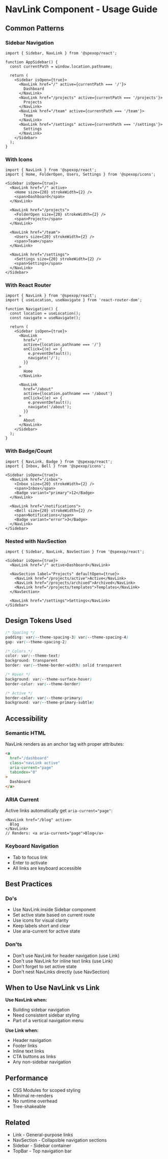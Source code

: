 # NavLink Component - Usage Guide

## Common Patterns

### Sidebar Navigation

```tsx
import { Sidebar, NavLink } from '@spexop/react';

function AppSidebar() {
  const currentPath = window.location.pathname;

  return (
    <Sidebar isOpen={true}>
      <NavLink href="/" active={currentPath === '/'}>
        Dashboard
      </NavLink>
      <NavLink href="/projects" active={currentPath === '/projects'}>
        Projects
      </NavLink>
      <NavLink href="/team" active={currentPath === '/team'}>
        Team
      </NavLink>
      <NavLink href="/settings" active={currentPath === '/settings'}>
        Settings
      </NavLink>
    </Sidebar>
  );
}
```

### With Icons

```tsx
import { NavLink } from '@spexop/react';
import { Home, FolderOpen, Users, Settings } from '@spexop/icons';

<Sidebar isOpen={true}>
  <NavLink href="/" active>
    <Home size={20} strokeWidth={2} />
    <span>Dashboard</span>
  </NavLink>
  
  <NavLink href="/projects">
    <FolderOpen size={20} strokeWidth={2} />
    <span>Projects</span>
  </NavLink>
  
  <NavLink href="/team">
    <Users size={20} strokeWidth={2} />
    <span>Team</span>
  </NavLink>
  
  <NavLink href="/settings">
    <Settings size={20} strokeWidth={2} />
    <span>Settings</span>
  </NavLink>
</Sidebar>
```

### With React Router

```tsx
import { NavLink } from '@spexop/react';
import { useLocation, useNavigate } from 'react-router-dom';

function Navigation() {
  const location = useLocation();
  const navigate = useNavigate();

  return (
    <Sidebar isOpen={true}>
      <NavLink 
        href="/" 
        active={location.pathname === '/'}
        onClick={(e) => {
          e.preventDefault();
          navigate('/');
        }}
      >
        Home
      </NavLink>
      
      <NavLink 
        href="/about" 
        active={location.pathname === '/about'}
        onClick={(e) => {
          e.preventDefault();
          navigate('/about');
        }}
      >
        About
      </NavLink>
    </Sidebar>
  );
}
```

### With Badge/Count

```tsx
import { NavLink, Badge } from '@spexop/react';
import { Inbox, Bell } from '@spexop/icons';

<Sidebar isOpen={true}>
  <NavLink href="/inbox">
    <Inbox size={20} strokeWidth={2} />
    <span>Inbox</span>
    <Badge variant="primary">12</Badge>
  </NavLink>
  
  <NavLink href="/notifications">
    <Bell size={20} strokeWidth={2} />
    <span>Notifications</span>
    <Badge variant="error">3</Badge>
  </NavLink>
</Sidebar>
```

### Nested with NavSection

```tsx
import { Sidebar, NavLink, NavSection } from '@spexop/react';

<Sidebar isOpen={true}>
  <NavLink href="/" active>Dashboard</NavLink>
  
  <NavSection label="Projects" defaultOpen={true}>
    <NavLink href="/projects/active">Active</NavLink>
    <NavLink href="/projects/archived">Archived</NavLink>
    <NavLink href="/projects/templates">Templates</NavLink>
  </NavSection>
  
  <NavLink href="/settings">Settings</NavLink>
</Sidebar>
```

## Design Tokens Used

```css
/* Spacing */
padding: var(--theme-spacing-3) var(--theme-spacing-4)
gap: var(--theme-spacing-2)

/* Colors */
color: var(--theme-text)
background: transparent
border: var(--theme-border-width) solid transparent

/* Hover */
background: var(--theme-surface-hover)
border-color: var(--theme-border)

/* Active */
border-color: var(--theme-primary)
background: var(--theme-primary-subtle)
```

## Accessibility

### Semantic HTML

NavLink renders as an anchor tag with proper attributes:

```html
<a 
  href="/dashboard" 
  class="navLink active"
  aria-current="page"
  tabindex="0"
>
  Dashboard
</a>
```

### ARIA Current

Active links automatically get `aria-current="page"`:

```tsx
<NavLink href="/blog" active>
  Blog
</NavLink>
// Renders: <a aria-current="page">Blog</a>
```

### Keyboard Navigation

- Tab to focus link
- Enter to activate
- All links are keyboard accessible

## Best Practices

### Do's

- Use NavLink inside Sidebar component
- Set active state based on current route
- Use icons for visual clarity
- Keep labels short and clear
- Use aria-current for active state

### Don'ts

- Don't use NavLink for header navigation (use Link)
- Don't use NavLink for inline text links (use Link)
- Don't forget to set active state
- Don't nest NavLinks directly (use NavSection)

## When to Use NavLink vs Link

**Use NavLink when:**

- Building sidebar navigation
- Need consistent sidebar styling
- Part of a vertical navigation menu

**Use Link when:**

- Header navigation
- Footer links
- Inline text links
- CTA buttons as links
- Any non-sidebar navigation

## Performance

- CSS Modules for scoped styling
- Minimal re-renders
- No runtime overhead
- Tree-shakeable

## Related

- Link - General-purpose links
- NavSection - Collapsible navigation sections
- Sidebar - Sidebar container
- TopBar - Top navigation bar
